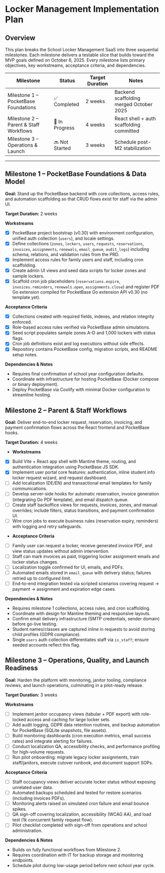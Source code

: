 # Locker Management Implementation Plan

## Overview
This plan breaks the School Locker Management SaaS into three sequential milestones. Each milestone delivers a testable slice that builds toward the MVP goals defined on October 6, 2025. Every milestone lists primary objectives, key workstreams, acceptance criteria, and dependencies.

| Milestone | Status | Target Duration | Notes |
|-----------|--------|-----------------|-------|
| Milestone 1 – PocketBase Foundations | ✅ Completed | 2 weeks | Backend scaffolding merged October 2025 |
| Milestone 2 – Parent & Staff Workflows | 🚧 In Progress | 4 weeks | React shell + auth scaffolding committed |
| Milestone 3 – Operations & Launch | 🔜 Not Started | 3 weeks | Schedule post-M2 stabilization |

---

## Milestone 1 – PocketBase Foundations & Data Model
**Goal:** Stand up the PocketBase backend with core collections, access rules, and automation scaffolding so that CRUD flows exist for staff via the admin UI.

**Target Duration:** 2 weeks

**Workstreams**
- [x] PocketBase project bootstrap (v0.30) with environment configuration, unified auth collection (`users`), and locale settings.
- [x] Define collections (`zones`, `lockers`, `users`, `requests`, `reservations`, `invoices`, `assignments`, `renewals`, `email_queue`, `audit_logs`) including schema, relations, and validation rules from the PRD.
- [x] Implement access rules for family users and staff, including cron scaffolding.
- [x] Create admin UI views and seed data scripts for locker zones and sample lockers.
- [x] Scaffold cron job placeholders (`reservations.expire`, `invoices.reminders`, `renewals.open`, `assignments.close`) and register PDF Go extension compiled for PocketBase Go extension API v0.30 (no template yet).

**Acceptance Criteria**
- [x] Collections created with required fields, indexes, and relation integrity enforced.
- [x] Role-based access rules verified via PocketBase admin simulations.
- [x] Seed script populates sample zones A–D and 1,000 lockers with status flags.
- [x] Cron job definitions exist and log executions without side effects.
- [x] Repository contains PocketBase config, migration scripts, and README setup notes.

**Dependencies & Notes**
- Requires final confirmation of school year configuration defaults.
- Coordinate with infrastructure for hosting PocketBase (Docker compose or binary deployment).
- Deploy PocketBase via Coolify with minimal Docker configuration to streamline hosting.

## Milestone 2 – Parent & Staff Workflows
**Goal:** Deliver end-to-end locker request, reservation, invoicing, and payment confirmation flows across the React frontend and PocketBase hooks.

**Target Duration:** 4 weeks

- **Workstreams**
- [x] Build Vite + React app shell with Mantine theme, routing, and authentication integration using PocketBase JS SDK.
- [x] Implement user portal core features: authentication, inline student info locker request wizard, and request dashboard.
- [ ] Add localization (DE/EN) and transactional email templates for family communications.
- [ ] Develop server-side hooks for automatic reservation, invoice generation (integrating Go PDF template), and email dispatch queue.
- [ ] Create staff backoffice views for requests, invoices, zones, and manual overrides; include filters, status transitions, and payment confirmation UI.
- [ ] Wire cron jobs to execute business rules (reservation expiry, reminders) with logging and retry safeguards.

- **Acceptance Criteria**
- [ ] Family user can request a locker, receive generated invoice PDF, and view status updates without admin intervention.
- [ ] Staff can mark invoices as paid, triggering locker assignment emails and locker status changes.
- [ ] Localization toggle confirmed for UI, emails, and PDFs.
- [ ] Automated emails stored in `email_queue` with delivery status; failures retried up to configured limit.
- [ ] End-to-end integration tested via scripted scenarios covering request → payment → assignment and expiration edge cases.

**Dependencies & Notes**
- Requires milestone 1 collections, access rules, and cron scaffolding.
- Coordinate with design for Mantine theming and responsive layouts.
- Confirm email delivery infrastructure (SMTP credentials, sender domain) before go-live testing.
- Student names/classes are captured inline in requests to avoid storing child profiles (GDPR compliance).
- Single `users` auth collection differentiates staff via `is_staff`; ensure seeded accounts reflect this flag.

## Milestone 3 – Operations, Quality, and Launch Readiness
**Goal:** Harden the platform with monitoring, janitor tooling, compliance reviews, and launch operations, culminating in a pilot-ready release.

**Target Duration:** 3 weeks

**Workstreams**
- [ ] Implement janitor occupancy views (tabular + PDF export) with role-locked access and caching for large locker sets.
- [ ] Add audit logging, GDPR data retention routines, and backup automation for PocketBase (SQLite snapshots, file assets).
- [ ] Build monitoring dashboards (cron execution metrics, email success rates) and integrate alerting for failures.
- [ ] Conduct localization QA, accessibility checks, and performance profiling for high-volume requests.
- [ ] Run pilot onboarding: migrate legacy locker assignments, train staff/janitors, execute cutover runbook, and document support SOPs.

**Acceptance Criteria**
- [ ] Staff occupancy views deliver accurate locker status without exposing unrelated user data.
- [ ] Automated backups scheduled and tested for restore scenarios (including invoices PDFs).
- [ ] Monitoring alerts raised on simulated cron failure and email bounce spikes.
- [ ] QA sign-off covering localization, accessibility (WCAG AA), and load test (1k concurrent family request flow).
- [ ] Pilot checklist completed with sign-off from operations and school administration.

**Dependencies & Notes**
- Builds on fully functional workflows from Milestone 2.
- Requires coordination with IT for backup storage and monitoring endpoints.
- Schedule pilot during low-usage period before next school year cycle.
